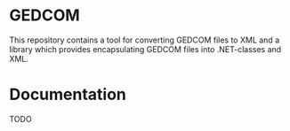 # GEDCOM

This repository contains a tool for converting GEDCOM files to XML and a library which provides 
encapsulating GEDCOM files into .NET-classes and XML.

# Documentation
TODO
